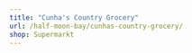 ```yaml
---
title: "Cunha's Country Grocery"
url: /half-moon-bay/cunhas-country-grocery/
shop: Supermarkt
---
```

